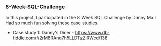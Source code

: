 ### 8-Week-SQL-Challenge
In this project, I participated in the 8 Week SQL Challenge by Danny Ma.I Had so much fun solving these case studies.

* Case study 1: Danny's Diner - https://www.db-fiddle.com/f/2rM8RAnq7h5LLDTzZiRWcd/138

